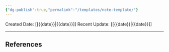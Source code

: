 ```yaml
---
{"dg-publish":true,"permalink":"/templates/note-template/"}
---
```



Created Date: [[{{date}}\|{{date}}]]
Recent Update:  [[{{date}}\|{{date}}]]

---








## References

